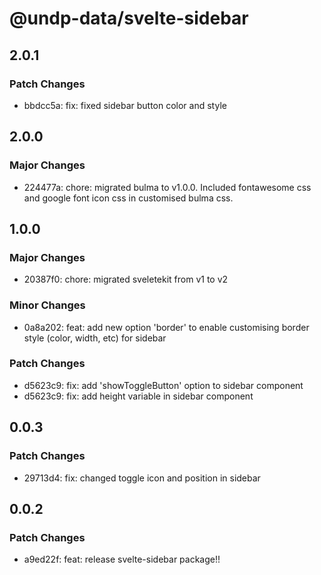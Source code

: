 # @undp-data/svelte-sidebar

## 2.0.1

### Patch Changes

- bbdcc5a: fix: fixed sidebar button color and style

## 2.0.0

### Major Changes

- 224477a: chore: migrated bulma to v1.0.0. Included fontawesome css and google font icon css in customised bulma css.

## 1.0.0

### Major Changes

- 20387f0: chore: migrated sveletekit from v1 to v2

### Minor Changes

- 0a8a202: feat: add new option 'border' to enable customising border style (color, width, etc) for sidebar

### Patch Changes

- d5623c9: fix: add 'showToggleButton' option to sidebar component
- d5623c9: fix: add height variable in sidebar component

## 0.0.3

### Patch Changes

- 29713d4: fix: changed toggle icon and position in sidebar

## 0.0.2

### Patch Changes

- a9ed22f: feat: release svelte-sidebar package!!

